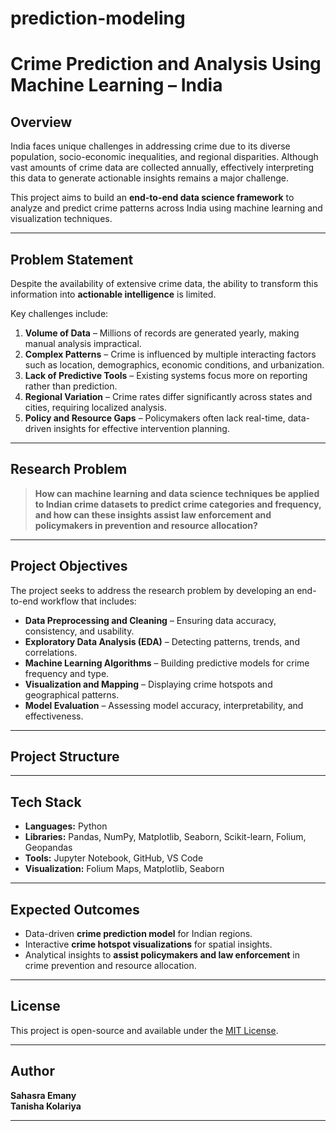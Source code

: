# prediction-modeling
# Crime Prediction and Analysis Using Machine Learning – India

##  Overview

India faces unique challenges in addressing crime due to its diverse population, socio-economic inequalities, and regional disparities. Although vast amounts of crime data are collected annually, effectively interpreting this data to generate actionable insights remains a major challenge.

This project aims to build an **end-to-end data science framework** to analyze and predict crime patterns across India using machine learning and visualization techniques.

---

## Problem Statement

Despite the availability of extensive crime data, the ability to transform this information into **actionable intelligence** is limited.  

Key challenges include:

1. **Volume of Data** – Millions of records are generated yearly, making manual analysis impractical.  
2. **Complex Patterns** – Crime is influenced by multiple interacting factors such as location, demographics, economic conditions, and urbanization.  
3. **Lack of Predictive Tools** – Existing systems focus more on reporting rather than prediction.  
4. **Regional Variation** – Crime rates differ significantly across states and cities, requiring localized analysis.  
5. **Policy and Resource Gaps** – Policymakers often lack real-time, data-driven insights for effective intervention planning.

---

##  Research Problem

> **How can machine learning and data science techniques be applied to Indian crime datasets to predict crime categories and frequency, and how can these insights assist law enforcement and policymakers in prevention and resource allocation?**

---

##  Project Objectives

The project seeks to address the research problem by developing an end-to-end workflow that includes:

- **Data Preprocessing and Cleaning** – Ensuring data accuracy, consistency, and usability.  
- **Exploratory Data Analysis (EDA)** – Detecting patterns, trends, and correlations.  
- **Machine Learning Algorithms** – Building predictive models for crime frequency and type.  
- **Visualization and Mapping** – Displaying crime hotspots and geographical patterns.  
-  **Model Evaluation** – Assessing model accuracy, interpretability, and effectiveness.

---

##  Project Structure


---

## Tech Stack

- **Languages:** Python  
- **Libraries:** Pandas, NumPy, Matplotlib, Seaborn, Scikit-learn, Folium, Geopandas  
- **Tools:** Jupyter Notebook, GitHub, VS Code  
- **Visualization:** Folium Maps, Matplotlib, Seaborn  

---

##  Expected Outcomes

- Data-driven **crime prediction model** for Indian regions.  
- Interactive **crime hotspot visualizations** for spatial insights.  
- Analytical insights to **assist policymakers and law enforcement** in crime prevention and resource allocation.  

---

##  License

This project is open-source and available under the [MIT License](LICENSE).


---

##  Author

**Sahasra Emany**  
**Tanisha Kolariya**


---
